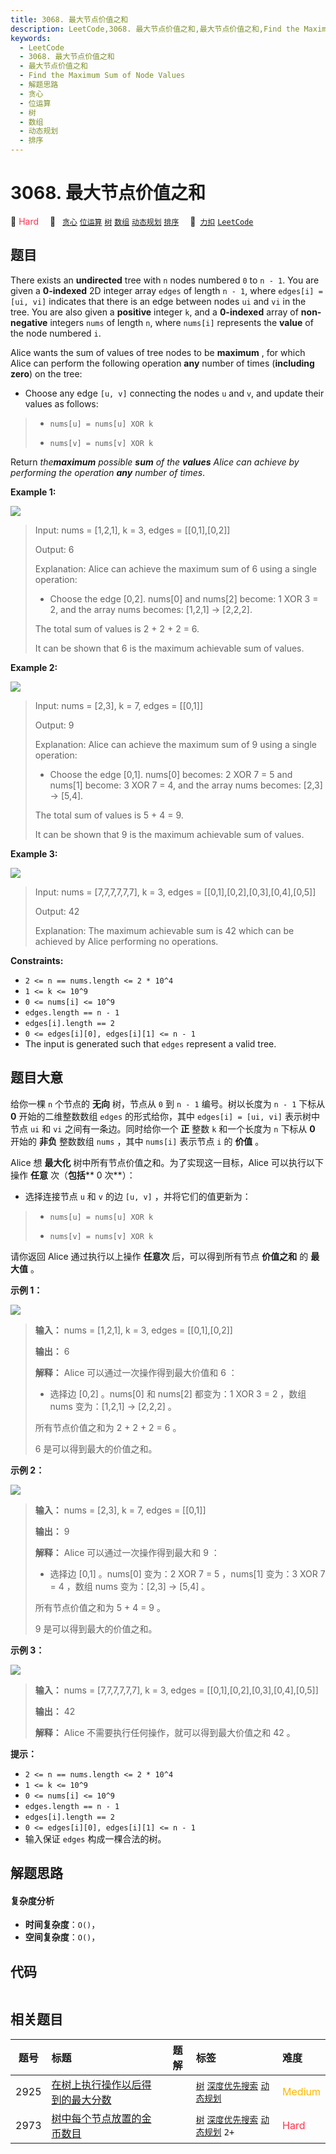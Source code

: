 ```yaml
---
title: 3068. 最大节点价值之和
description: LeetCode,3068. 最大节点价值之和,最大节点价值之和,Find the Maximum Sum of Node Values,解题思路,贪心,位运算,树,数组,动态规划,排序
keywords:
  - LeetCode
  - 3068. 最大节点价值之和
  - 最大节点价值之和
  - Find the Maximum Sum of Node Values
  - 解题思路
  - 贪心
  - 位运算
  - 树
  - 数组
  - 动态规划
  - 排序
---
```


# 3068. 最大节点价值之和

🔴 <font color=#ff334b>Hard</font>&emsp; 🔖&ensp; [`贪心`](/tag/greedy.md) [`位运算`](/tag/bit-manipulation.md) [`树`](/tag/tree.md) [`数组`](/tag/array.md) [`动态规划`](/tag/dynamic-programming.md) [`排序`](/tag/sorting.md)&emsp; 🔗&ensp;[`力扣`](https://leetcode.cn/problems/find-the-maximum-sum-of-node-values) [`LeetCode`](https://leetcode.com/problems/find-the-maximum-sum-of-node-values)

## 题目

There exists an **undirected** tree with `n` nodes numbered `0` to `n - 1`.
You are given a **0-indexed** 2D integer array `edges` of length `n - 1`,
where `edges[i] = [ui, vi]` indicates that there is an edge between nodes `ui`
and `vi` in the tree. You are also given a **positive** integer `k`, and a
**0-indexed** array of **non-negative** integers `nums` of length `n`, where
`nums[i]` represents the **value** of the node numbered `i`.

Alice wants the sum of values of tree nodes to be **maximum** , for which
Alice can perform the following operation **any** number of times (**including
zero**) on the tree:

  * Choose any edge `[u, v]` connecting the nodes `u` and `v`, and update their values as follows: 
> 
> * `nums[u] = nums[u] XOR k`
> 
> * `nums[v] = nums[v] XOR k`

Return _the**maximum** possible **sum** of the **values** Alice can achieve by
performing the operation **any** number of times_.



**Example 1:**

![](https://assets.leetcode.com/uploads/2023/11/09/screenshot-2023-11-10-012513.png)

> Input: nums = [1,2,1], k = 3, edges = [[0,1],[0,2]]
> 
> Output: 6
> 
> Explanation: Alice can achieve the maximum sum of 6 using a single operation:
> - Choose the edge [0,2]. nums[0] and nums[2] become: 1 XOR 3 = 2, and the array nums becomes: [1,2,1] -> [2,2,2].
> 
> The total sum of values is 2 + 2 + 2 = 6.
> 
> It can be shown that 6 is the maximum achievable sum of values.

**Example 2:**

![](https://assets.leetcode.com/uploads/2024/01/09/screenshot-2024-01-09-220017.png)

> Input: nums = [2,3], k = 7, edges = [[0,1]]
> 
> Output: 9
> 
> Explanation: Alice can achieve the maximum sum of 9 using a single operation:
> - Choose the edge [0,1]. nums[0] becomes: 2 XOR 7 = 5 and nums[1] become: 3 XOR 7 = 4, and the array nums becomes: [2,3] -> [5,4].
> 
> The total sum of values is 5 + 4 = 9.
> 
> It can be shown that 9 is the maximum achievable sum of values.

**Example 3:**

![](https://assets.leetcode.com/uploads/2023/11/09/screenshot-2023-11-10-012641.png)

> Input: nums = [7,7,7,7,7,7], k = 3, edges = [[0,1],[0,2],[0,3],[0,4],[0,5]]
> 
> Output: 42
> 
> Explanation: The maximum achievable sum is 42 which can be achieved by Alice performing no operations.

**Constraints:**

  * `2 <= n == nums.length <= 2 * 10^4`
  * `1 <= k <= 10^9`
  * `0 <= nums[i] <= 10^9`
  * `edges.length == n - 1`
  * `edges[i].length == 2`
  * `0 <= edges[i][0], edges[i][1] <= n - 1`
  * The input is generated such that `edges` represent a valid tree.


## 题目大意

给你一棵 `n` 个节点的 **无向**  树，节点从 `0` 到 `n - 1` 编号。树以长度为 `n - 1` 下标从 **0**
开始的二维整数数组 `edges` 的形式给你，其中 `edges[i] = [ui, vi]` 表示树中节点 `ui` 和 `vi`
之间有一条边。同时给你一个 **正**  整数 `k` 和一个长度为 `n` 下标从 **0**  开始的 **非负**  整数数组 `nums` ，其中
`nums[i]` 表示节点 `i` 的 **价值**  。

Alice 想 **最大化**  树中所有节点价值之和。为了实现这一目标，Alice 可以执行以下操作 **任意**  次（**包括****  0
次**）：

  * 选择连接节点 `u` 和 `v` 的边 `[u, v]` ，并将它们的值更新为： 
> 
> * `nums[u] = nums[u] XOR k`
> 
> * `nums[v] = nums[v] XOR k`

请你返回 Alice 通过执行以上操作 **任意次**  后，可以得到所有节点 **价值之和**  的 **最大值**  。



**示例 1：**

![](https://assets.leetcode.com/uploads/2023/11/09/screenshot-2023-11-10-012513.png)

> 
> 
> 
> 
> 
> **输入：** nums = [1,2,1], k = 3, edges = [[0,1],[0,2]]
> 
> **输出：** 6
> 
> **解释：** Alice 可以通过一次操作得到最大价值和 6 ：
> - 选择边 [0,2] 。nums[0] 和 nums[2] 都变为：1 XOR 3 = 2 ，数组 nums 变为：[1,2,1] -> [2,2,2] 。
> 
> 所有节点价值之和为 2 + 2 + 2 = 6 。
> 
> 6 是可以得到最大的价值之和。
> 
> 

**示例 2：**

![](https://assets.leetcode.com/uploads/2024/01/09/screenshot-2024-01-09-220017.png)

> 
> 
> 
> 
> 
> **输入：** nums = [2,3], k = 7, edges = [[0,1]]
> 
> **输出：** 9
> 
> **解释：** Alice 可以通过一次操作得到最大和 9 ：
> - 选择边 [0,1] 。nums[0] 变为：2 XOR 7 = 5 ，nums[1] 变为：3 XOR 7 = 4 ，数组 nums 变为：[2,3] -> [5,4] 。
> 
> 所有节点价值之和为 5 + 4 = 9 。
> 
> 9 是可以得到最大的价值之和。
> 
> 

**示例 3：**

![](https://assets.leetcode.com/uploads/2023/11/09/screenshot-2023-11-10-012641.png)

> 
> 
> 
> 
> 
> **输入：** nums = [7,7,7,7,7,7], k = 3, edges = [[0,1],[0,2],[0,3],[0,4],[0,5]]
> 
> **输出：** 42
> 
> **解释：** Alice 不需要执行任何操作，就可以得到最大价值之和 42 。
> 
> 



**提示：**

  * `2 <= n == nums.length <= 2 * 10^4`
  * `1 <= k <= 10^9`
  * `0 <= nums[i] <= 10^9`
  * `edges.length == n - 1`
  * `edges[i].length == 2`
  * `0 <= edges[i][0], edges[i][1] <= n - 1`
  * 输入保证 `edges` 构成一棵合法的树。


## 解题思路

#### 复杂度分析

- **时间复杂度**：`O()`，
- **空间复杂度**：`O()`，

## 代码

```javascript

```

## 相关题目

<!-- prettier-ignore -->
| 题号 | 标题 | 题解 | 标签 | 难度 |
| :------: | :------ | :------: | :------ | :------ |
| 2925 | [在树上执行操作以后得到的最大分数](https://leetcode.com/problems/maximum-score-after-applying-operations-on-a-tree) |  |  [`树`](/tag/tree.md) [`深度优先搜索`](/tag/depth-first-search.md) [`动态规划`](/tag/dynamic-programming.md) | <font color=#ffb800>Medium</font> |
| 2973 | [树中每个节点放置的金币数目](https://leetcode.com/problems/find-number-of-coins-to-place-in-tree-nodes) |  |  [`树`](/tag/tree.md) [`深度优先搜索`](/tag/depth-first-search.md) [`动态规划`](/tag/dynamic-programming.md) `2+` | <font color=#ff334b>Hard</font> |